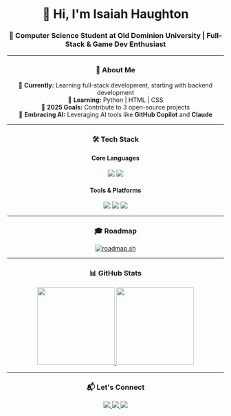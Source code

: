 <h1 align="center">👋 Hi, I'm Isaiah Haughton</h1>
<h3 align="center">🚀 Computer Science Student at Old Dominion University | Full-Stack & Game Dev Enthusiast</h3>

---

<h3 align="center">🌟 About Me</h3>
<p align="center">
🔭 <strong>Currently:</strong> Learning full-stack development, starting with backend development<br>
🌱 <strong>Learning:</strong> Python | HTML | CSS<br>
🎯 <strong>2025 Goals:</strong> Contribute to 3 open-source projects<br>
🤖 <strong>Embracing AI:</strong> Leveraging AI tools like <strong>GitHub Copilot</strong> and <strong>Claude</strong>
</p>

---

<h3 align="center">🛠️ Tech Stack</h3>

<h4 align="center">Core Languages</h4>
<div align="center">
  <img src="https://img.shields.io/badge/Python-3776AB?style=for-the-badge&logo=python&logoColor=white">
  <img src="https://img.shields.io/badge/GDScript-478CBF?style=for-the-badge&logo=godot-engine&logoColor=white">
</div>

<h4 align="center">Tools & Platforms</h4>
<div align="center">
  <img src="https://img.shields.io/badge/Godot-478CBF?style=for-the-badge&logo=godot-engine">
  <img src="https://img.shields.io/badge/VS_Code-007ACC?style=for-the-badge&logo=visual-studio-code">
  <img src="https://img.shields.io/badge/Git-F05032?style=for-the-badge&logo=git&logoColor=white">
</div>

---

<div align="center">
  <h3>🎓 Roadmap</h3>
  
  [![roadmap.sh](https://roadmap.sh/card/tall/67ce22f181e9e8dd794cb54a?variant=dark)](https://roadmap.sh)
  
</div>

---

<h3 align="center">📊 GitHub Stats</h3>
<div align="center">
  <a href="https://github.com/randomlyzay">
    <img height="180em" src="https://github-readme-stats.vercel.app/api?username=randomlyzay&show_icons=true&theme=dark"/>
    <img height="180em" src="https://github-readme-stats.vercel.app/api/top-langs/?username=randomlyzay&layout=compact&theme=dark"/>
  </a>
</div>

---

<h3 align="center">📬 Let's Connect</h3>
<div align="center">
  <a href="http://www.linkedin.com/in/isaiah-haughton">
    <img src="https://img.shields.io/badge/LinkedIn-Isaiah_Haughton-0077B5?style=for-the-badge&logo=linkedin">
  </a>
  <a href="mailto:isaiahj.haughton@gmail.com">
    <img src="https://img.shields.io/badge/Email-isaiahj.haughton@gmail.com-D14836?style=for-the-badge&logo=gmail">
  </a>
  <a href="https://randomlyzay.itch.io/">
    <img src="https://img.shields.io/badge/Itch.io-RandomlyZay-FA5C5C?style=for-the-badge&logo=itch.io">
  </a>
</div>

